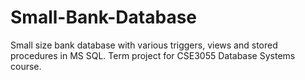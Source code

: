 # Small-Bank-Database
Small size bank database with various triggers, views and stored procedures in MS SQL. Term project for CSE3055 Database Systems course.
